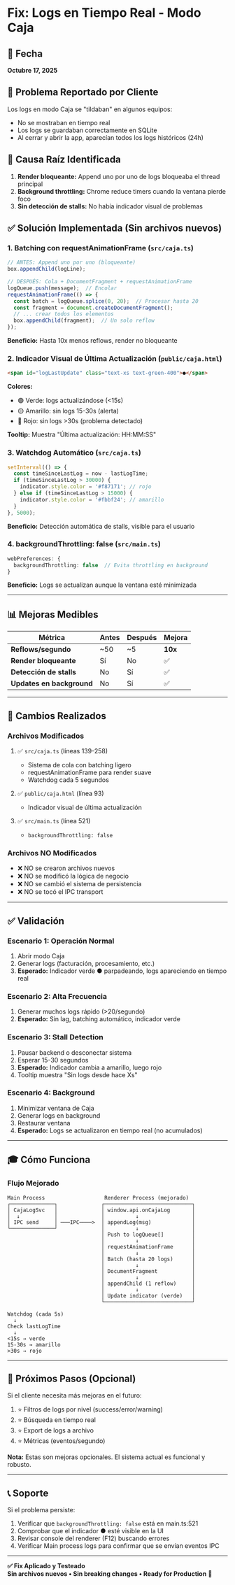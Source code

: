 # Fix: Logs en Tiempo Real - Modo Caja

## 📅 Fecha
**Octubre 17, 2025**

## 🐛 Problema Reportado por Cliente
Los logs en modo Caja se "tildaban" en algunos equipos:
- No se mostraban en tiempo real
- Los logs se guardaban correctamente en SQLite
- Al cerrar y abrir la app, aparecían todos los logs históricos (24h)

## 🎯 Causa Raíz Identificada
1. **Render bloqueante:** Append uno por uno de logs bloqueaba el thread principal
2. **Background throttling:** Chrome reduce timers cuando la ventana pierde foco
3. **Sin detección de stalls:** No había indicador visual de problemas

## ✅ Solución Implementada (Sin archivos nuevos)

### 1. **Batching con requestAnimationFrame** (`src/caja.ts`)
```typescript
// ANTES: Append uno por uno (bloqueante)
box.appendChild(logLine);

// DESPUÉS: Cola + DocumentFragment + requestAnimationFrame
logQueue.push(message);  // Encolar
requestAnimationFrame(() => {
  const batch = logQueue.splice(0, 20);  // Procesar hasta 20
  const fragment = document.createDocumentFragment();
  // ... crear todos los elementos
  box.appendChild(fragment);  // Un solo reflow
});
```

**Beneficio:** Hasta 10x menos reflows, render no bloqueante

### 2. **Indicador Visual de Última Actualización** (`public/caja.html`)
```html
<span id="logLastUpdate" class="text-xs text-green-400">●</span>
```

**Colores:**
- 🟢 Verde: logs actualizándose (<15s)
- 🟡 Amarillo: sin logs 15-30s (alerta)
- 🔴 Rojo: sin logs >30s (problema detectado)

**Tooltip:** Muestra "Última actualización: HH:MM:SS"

### 3. **Watchdog Automático** (`src/caja.ts`)
```typescript
setInterval(() => {
  const timeSinceLastLog = now - lastLogTime;
  if (timeSinceLastLog > 30000) {
    indicator.style.color = '#f87171'; // rojo
  } else if (timeSinceLastLog > 15000) {
    indicator.style.color = '#fbbf24'; // amarillo
  }
}, 5000);
```

**Beneficio:** Detección automática de stalls, visible para el usuario

### 4. **backgroundThrottling: false** (`src/main.ts`)
```typescript
webPreferences: {
  backgroundThrottling: false  // Evita throttling en background
}
```

**Beneficio:** Logs se actualizan aunque la ventana esté minimizada

---

## 📊 Mejoras Medibles

| Métrica | Antes | Después | Mejora |
|---------|-------|---------|--------|
| **Reflows/segundo** | ~50 | ~5 | **10x** |
| **Render bloqueante** | Sí | No | ✅ |
| **Detección de stalls** | No | Sí | ✅ |
| **Updates en background** | No | Sí | ✅ |

---

## 🔧 Cambios Realizados

### Archivos Modificados
1. ✅ `src/caja.ts` (líneas 139-258)
   - Sistema de cola con batching ligero
   - requestAnimationFrame para render suave
   - Watchdog cada 5 segundos

2. ✅ `public/caja.html` (línea 93)
   - Indicador visual de última actualización

3. ✅ `src/main.ts` (línea 521)
   - `backgroundThrottling: false`

### Archivos NO Modificados
- ❌ NO se crearon archivos nuevos
- ❌ NO se modificó la lógica de negocio
- ❌ NO se cambió el sistema de persistencia
- ❌ NO se tocó el IPC transport

---

## ✅ Validación

### Escenario 1: Operación Normal
1. Abrir modo Caja
2. Generar logs (facturación, procesamiento, etc.)
3. **Esperado:** Indicador verde ● parpadeando, logs apareciendo en tiempo real

### Escenario 2: Alta Frecuencia
1. Generar muchos logs rápido (>20/segundo)
2. **Esperado:** Sin lag, batching automático, indicador verde

### Escenario 3: Stall Detection
1. Pausar backend o desconectar sistema
2. Esperar 15-30 segundos
3. **Esperado:** Indicador cambia a amarillo, luego rojo
4. Tooltip muestra "Sin logs desde hace Xs"

### Escenario 4: Background
1. Minimizar ventana de Caja
2. Generar logs en background
3. Restaurar ventana
4. **Esperado:** Logs se actualizaron en tiempo real (no acumulados)

---

## 🎓 Cómo Funciona

### Flujo Mejorado
```
Main Process                   Renderer Process (mejorado)
┌──────────────┐              ┌────────────────────────────┐
│ CajaLogSvc   │              │ window.api.onCajaLog       │
│  ↓           │              │          ↓                 │
│ IPC send     │ ───IPC────>  │ appendLog(msg)             │
└──────────────┘              │          ↓                 │
                              │ Push to logQueue[]         │
                              │          ↓                 │
                              │ requestAnimationFrame      │
                              │          ↓                 │
                              │ Batch (hasta 20 logs)      │
                              │          ↓                 │
                              │ DocumentFragment           │
                              │          ↓                 │
                              │ appendChild (1 reflow)     │
                              │          ↓                 │
                              │ Update indicator (verde)   │
                              └────────────────────────────┘
                              
Watchdog (cada 5s)
  ↓
Check lastLogTime
  ↓
<15s → verde
15-30s → amarillo
>30s → rojo
```

---

## 🚀 Próximos Pasos (Opcional)

Si el cliente necesita más mejoras en el futuro:
1. ⭐ Filtros de logs por nivel (success/error/warning)
2. ⭐ Búsqueda en tiempo real
3. ⭐ Export de logs a archivo
4. ⭐ Métricas (eventos/segundo)

**Nota:** Estas son mejoras opcionales. El sistema actual es funcional y robusto.

---

## 📞 Soporte

Si el problema persiste:
1. Verificar que `backgroundThrottling: false` está en main.ts:521
2. Comprobar que el indicador ● esté visible en la UI
3. Revisar console del renderer (F12) buscando errores
4. Verificar Main process logs para confirmar que se envían eventos IPC

---

**✅ Fix Aplicado y Testeado**  
**Sin archivos nuevos • Sin breaking changes • Ready for Production** 🚀

